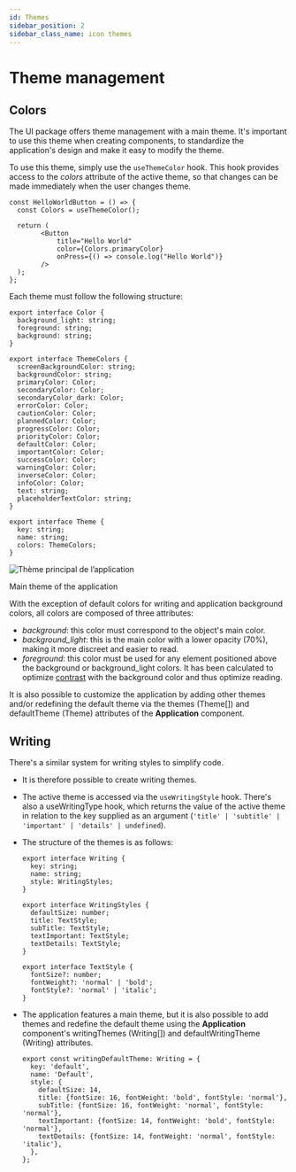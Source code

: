```yaml
---
id: Themes
sidebar_position: 2
sidebar_class_name: icon themes
---
```


# Theme management

## Colors

The UI package offers theme management with a main theme. It's important to use this theme when creating components, to standardize the application's design and make it easy to modify the theme.

To use this theme, simply use the `useThemeColor` hook. This hook provides access to the *colors* attribute of the active theme, so that changes can be made immediately when the user changes theme.

```tsx
const HelloWorldButton = () => {
  const Colors = useThemeColor();

  return (
		<Button 
			title="Hello World" 
			color={Colors.primaryColor}
			onPress={() => console.log("Hello World")}
		/>
  );
};
```

Each theme must follow the following structure:

```tsx
export interface Color {
  background_light: string;
  foreground: string;
  background: string;
}

export interface ThemeColors {
  screenBackgroundColor: string;
  backgroundColor: string;
  primaryColor: Color;
  secondaryColor: Color;
  secondaryColor_dark: Color;
  errorColor: Color;
  cautionColor: Color;
  plannedColor: Color;
  progressColor: Color;
  priorityColor: Color;
  defaultColor: Color;
  importantColor: Color;
  successColor: Color;
  warningColor: Color;
  inverseColor: Color;
  infoColor: Color;
  text: string;
  placeholderTextColor: string;
}

export interface Theme {
  key: string;
  name: string;
  colors: ThemeColors;
}
```

![Thème principal de l’application](/img/en/Thme_principal.png)

Main theme of the application

With the exception of default colors for writing and application background colors, all colors are composed of three attributes:

- *background*: this color must correspond to the object's main color.
- *background_light*: this is the main color with a lower opacity (70%), making it more discreet and easier to read.
- *foreground*: this color must be used for any element positioned above the background or background_light colors. It has been calculated to optimize [contrast](https://coolors.co/contrast-checker/112a46-acc8e5) with the background color and thus optimize reading.

It is also possible to customize the application by adding other themes and/or redefining the default theme via the themes (Theme[]) and defaultTheme (Theme) attributes of the **Application** component.

## Writing

There's a similar system for writing styles to simplify code.

- It is therefore possible to create writing themes.
- The active theme is accessed via the `useWritingStyle` hook. There's also a useWritingType hook, which returns the value of the active theme in relation to the key supplied as an argument (`'title' | 'subtitle' | 'important' | 'details' | undefined`).
- The structure of the themes is as follows:
    
    ```tsx
    export interface Writing {
      key: string;
      name: string;
      style: WritingStyles;
    }
    
    export interface WritingStyles {
      defaultSize: number;
      title: TextStyle;
      subTitle: TextStyle;
      textImportant: TextStyle;
      textDetails: TextStyle;
    }
    
    export interface TextStyle {
      fontSize?: number;
      fontWeight?: 'normal' | 'bold';
      fontStyle?: 'normal' | 'italic';
    }
    ```
    
- The application features a main theme, but it is also possible to add themes and redefine the default theme using the **Application** component's writingThemes (Writing[]) and defaultWritingTheme (Writing) attributes.
    
    ```tsx
    export const writingDefaultTheme: Writing = {
      key: 'default',
      name: 'Default',
      style: {
        defaultSize: 14,
        title: {fontSize: 16, fontWeight: 'bold', fontStyle: 'normal'},
        subTitle: {fontSize: 16, fontWeight: 'normal', fontStyle: 'normal'},
        textImportant: {fontSize: 14, fontWeight: 'bold', fontStyle: 'normal'},
        textDetails: {fontSize: 14, fontWeight: 'normal', fontStyle: 'italic'},
      },
    };
    ```
